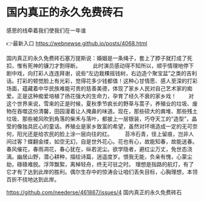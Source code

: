 # 国内真正的永久免费砖石
感恩的线牵着我们使我们在一年谁

👉最新入口 https://webnewse.github.io/posts/4068.html

国内真正的永久免费砖石塞万提斯说：婚姻是一条绳子，套上了脖子就打成了死扣，惟有死神的镰刀才割得断。
　　此时演员感动得不知所以，顺乎情理地停下剧中戏，向打彩人连连拜谢，说些“左边栽棵摇钱树，右边造个聚宝盆”之类的吉利话。打彩的顿觉脸上有光彩，觉得花多少钱都值！这种心甘情愿、感人至深的打彩场面，蕴藏着中华民族难能可贵的慈善美德，体现了家乡人民对自己艺术家的痴爱。正是这种痴爱培植了扬花强大的生命力，孕育了经久不衰的家乡戏！
　　对这个世界来说，雪来的正是时候，夏秋季节疯长的野草与蒿子，养殖业的垃圾、废物在吞噬这份清馨，田园漫着让人掩鼻的味道。现在，那些硕大的粪堆、那些残土垃圾、那些被风吹到角落的柴禾与落叶，都披上一层银装，巧夺天工的“造型”，晶莹的像独具匠心的童话。养殖业是家乡致富的希望，虽然对环境造成一定的无可奈何，阳光还是给农民的脸上涂一层向往的红。
　　苔冷石青，径上留痕，岂非人间过客？蝶翻金缕，如空无幻，自是世外花心。花也有心，故能知春，故能送春。春风催花，春雨凋花，春心犹在，纵若泥尘。欲学隐者，避红尘万丈，免世态浇漓。幽居山野，潜心耕种，描绘诗篇，逍遥度岁。恨我无能，负亲有愧，心蒙尘劫，碌碌难脱。浮萍飘絮，离棹轻舟，终无可驻之时。
	理想是指路的航灯，有了它才有了达到此岸的胜利。偶尔生存中的惊涛会让咱们丢失目标，心胸理想，本领百折不挠地达到此岸。

https://github.com/neederse/461867/issues/4
国内真正的永久免费砖石
